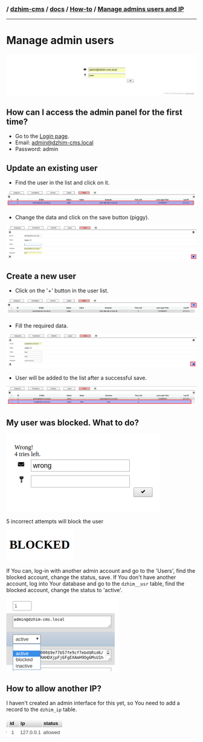 ### / [dzhim-cms](./../../../) / [docs](./../../) / [How-to](./../) / [Manage admins users and IP](./)

-----------------------------------------------------------------------------------

# Manage admin users

![image](images/login.png)

## How can I access the admin panel for the first time?

* Go to the [Login page](http://dzhim-cms.local/admin/).
* Email: admin@dzhim-cms.local
* Password: admin

## Update an existing user

* Find the user in the list and click on it.

![image](images/Users.png)

* Change the data and click on the save button (piggy).

![image](images/Edit-user.png)

## Create a new user

* Click on the '+' button in the user list.

![image](images/Add-user.png)

* Fill the required data.

![image](images/New-user.png)

* User will be added to the list after a successful save.

![image](images/Users-2.png)

## My user was blocked. What to do?

![image](images/incorrect-attempt.png)

5 incorrect attempts will block the user

![image](images/blocked.png)

If You can, log-in with another admin account and go to the 'Users', find the blocked account,
change the status, save.
If You don't have another account, log into Your database and go to the `dzhim__usr` table,
find the blocked account, change the status to 'active'.

![image](images/usr-status-tab.png)

## How to allow another IP?

I haven't created an admin interface for this yet, so You need to add a record to the `dzhim_ip` table.

![image](images/ip-tab.png)
